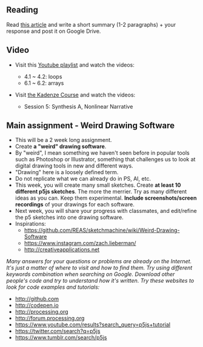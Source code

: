 


## Reading
Read [this article](https://runemadsen.com/blog/on-meta-design-and-algorithmic-design-systems/) and write a short summary (1-2 paragraphs) + your response and post it on Google Drive.

## Video
- Visit this [Youtube playlist](https://www.youtube.com/watch?v=RnS0YNuLfQQ&list=PLRqwX-V7Uu6Zy51Q-x9tMWIv9cueOFTFA&index=5) and watch the videos:
    - 4.1 ~ 4.2: loops
    - 6.1 ~ 6.2: arrays
  
- Visit [the Kadenze Course](https://www.kadenze.com/courses/introduction-to-programming-for-the-visual-arts-with-p5-js-i) and watch the videos:
    - Session 5: Synthesis A, Nonlinear Narrative

## Main assignment - Weird Drawing Software

- This will be a 2 week long assignment.
- Create **a "weird" drawing software**.
- By "weird", I mean something we haven't seen before in popular tools such as Photoshop or Illustrator, something that challenges us to look at digital drawing tools in new and different ways.
- "Drawing" here is a loosely defined term.
- Do not replicate what we can already do in PS, AI, etc.
- This week, you will create many small sketches. Create **at least 10 different p5js sketches**. The more the merrier. Try as many different ideas as you can. Keep them experimental. **Include screenshots/screen recordings** of your drawings for each software.
- Next week, you will share your progress with classmates, and edit/refine the p5 sketches into one drawing software.
- Inspirations: 
    - https://github.com/REAS/sketchmachine/wiki/Weird-Drawing-Software
    - https://www.instagram.com/zach.lieberman/
    - http://creativeapplications.net
    
    
*Many answers for your questions or problems are already on the Internet. It's just a matter of where to visit and how to find them. Try using different keywords combination when searching on Google. Download other people's code and try to understand how it's written. Try these websites to look for code examples and tutorials:*
- http://github.com 
- http://codepen.io 
- http://processing.org 
- http://forum.processing.org 
- https://www.youtube.com/results?search_query=p5js+tutorial 
- https://twitter.com/search?q=p5js 
- https://www.tumblr.com/search/p5js
